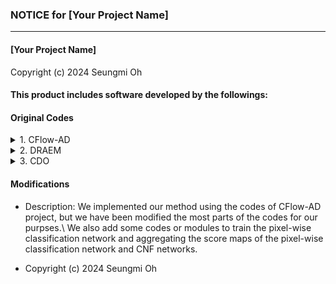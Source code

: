 ### NOTICE for [Your Project Name]
----

#### [Your Project Name]

Copyright (c) 2024 Seungmi Oh


#### This product includes software developed by the followings:

#### Original Codes

<details>
<summary>
1. CFlow-AD
</summary>

    - Project: CFlow-AD (Real-Time Unsupervised Anomaly Detection with Localization via Conditional Normalizing Flows)
    - URL: https://github.com/gudovskiy/cflow-ad/tree/master

    - Copyright (c) 2021, Panasonic AI Lab of Panasonic Corporation of North America.
    - License: BSD 3-Clause (https://opensource.org/license/bsd-3-clause/)
    - See the original LICENSE file for details.

    - We implemented our method based on this software.
    - Portions of this software have been modified for our purposes by Seungmi Oh.

</details>
    
<details>
<summary>
2. DRAEM
</summary>

    - Project: DRAEM (A Discriminatively Trained Reconstruction Embedding for Surface Anomaly Detection)
    - URL: https://github.com/VitjanZ/DRAEM
  
    - Copyright (c) 2021 VitjanZ
    - License: MIT (https://opensource.org/licenses/MIT)
    - See the original LICENSE file for details.
    
    - "perlin.py" of this software is used for generating the synthetic defect data. 
    - "data_loader.py" of this software have been modified for our purposes by Seungmi Oh.

</details>


<details>
<summary>
3. CDO
</summary>

    - Project: CDO (Collaborative Discrepancy Optimization for Reliable Image Anomaly Localization)
    - URL: https://github.com/caoyunkang/CDO

    - Copyright (c) 2023 Yunkang Cao
    - License: MIT (https://opensource.org/licenses/MIT)
    - See the original LICENSE file for details.
  
    - "cal_pro_metric" function of this software is used for calcuating AUPRO (Area Under Per-Region Overlap) metric.

</details>


#### Modifications

- Description: We implemented our method using the codes of CFlow-AD project, but we have been modified the most parts of the codes for our purpses.\ 
We also add some codes or modules to train the pixel-wise classification network and aggregating the score maps of the pixel-wise classification network and CNF networks.

- Copyright (c) 2024 Seungmi Oh
